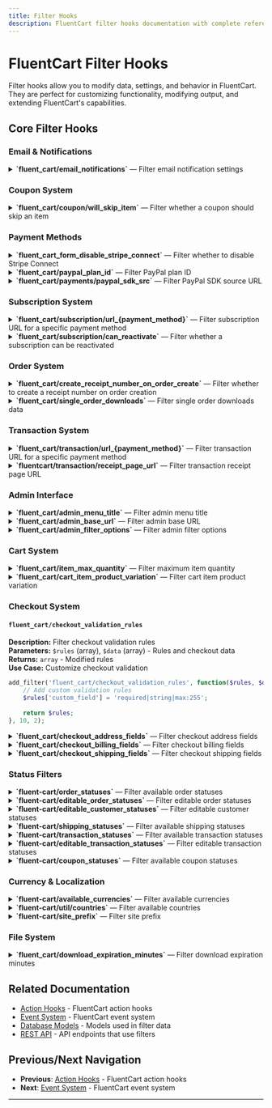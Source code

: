```yaml
---
title: Filter Hooks
description: FluentCart filter hooks documentation with complete reference and usage examples.
---
```


# FluentCart Filter Hooks

Filter hooks allow you to modify data, settings, and behavior in FluentCart. They are perfect for customizing functionality, modifying output, and extending FluentCart's capabilities.

## Core Filter Hooks

### Email & Notifications


<details>
<summary><strong>`fluent_cart/email_notifications`</strong> &mdash; Filter email notification settings</summary>

**When it runs:**
This filter is applied whenever FluentCart retrieves or prepares the email notification settings, allowing you to customize or override the default notification configuration.

**Parameters:**
- <code>$settings</code> (array): The current email notification settings. Example keys:
    - <code>enabled</code> (bool): Whether notifications are enabled
    - <code>recipients</code> (array): List of recipient emails
    - <code>templates</code> (array): Email template settings
    - <code>custom_setting</code> (mixed): Any custom settings you add

**Returns:**
- (array): The modified email notification settings array

**Usage:**
```php
add_filter('fluent_cart/email_notifications', function($settings) {
        // Example: Add a custom setting
        $settings['custom_setting'] = 'custom_value';
        return $settings;
}, 10, 1);
```
</details>

### Coupon System


<details>
<summary><strong>`fluent_cart/coupon/will_skip_item`</strong> &mdash; Filter whether a coupon should skip an item</summary>

**When it runs:**
This filter is applied during coupon validation for each cart item, allowing you to programmatically skip applying a coupon to specific items based on custom logic.

**Parameters:**
- <code>$willSkip</code> (bool): Whether the item should be skipped (default logic result)
- <code>$data</code> (array): Contextual data for the item and coupon:
  - <code>item</code> (array): The cart item data (e.g., <code>product_id</code>, <code>quantity</code>, etc.)
  - <code>coupon</code> (array): The coupon data (e.g., <code>code</code>, <code>discount_type</code>, etc.)

**Returns:**
- (bool): Whether to skip applying the coupon to this item

**Usage:**
```php
add_filter('fluent_cart/coupon/will_skip_item', function($willSkip, $data) {
    $item = $data['item'];
    $coupon = $data['coupon'];
    // Custom logic: skip coupon for a specific product
    if ($item['product_id'] === 123) {
        return true;
    }
    return $willSkip;
}, 10, 2);
```
</details>

### Payment Methods


<details>
<summary><strong>`fluent_cart_form_disable_stripe_connect`</strong> &mdash; Filter whether to disable Stripe Connect</summary>

**When it runs:**
This filter is applied when determining whether to enable or disable Stripe Connect as a payment method in the checkout or settings UI.

**Parameters:**
- <code>$disable</code> (bool): Whether Stripe Connect is disabled (default logic result)
- <code>$data</code> (array): Contextual data (may include user, cart, or environment info)

**Returns:**
- (bool): Whether to disable Stripe Connect

**Usage:**
```php
add_filter('fluent_cart_form_disable_stripe_connect', function($disable, $data) {
    // Example: Only allow Stripe Connect for admins
    if (is_admin() && current_user_can('manage_options')) {
        return false;
    }
    return $disable;
}, 10, 2);
```
</details>


<details>
<summary><strong>`fluent_cart/paypal_plan_id`</strong> &mdash; Filter PayPal plan ID</summary>

**When it runs:**
This filter is applied when FluentCart determines the PayPal plan ID to use for a subscription, allowing you to override the default plan ID based on subscription data.

**Parameters:**
- <code>$planId</code> (string): The current PayPal plan ID
- <code>$data</code> (array): Contextual data, including:
  - <code>subscription</code> (array): Subscription details (e.g., <code>billing_cycle</code>, <code>product_id</code>, etc.)

**Returns:**

        <details>
        <summary><strong>`fluent_cart/checkout_validation_rules`</strong> &mdash; Filter checkout validation rules</summary>

        **When it runs:**
        This filter is applied when building the validation rules for the checkout form, allowing you to add, remove, or modify validation requirements for checkout fields.

        **Parameters:**
        - <code>$rules</code> (array): The current validation rules array (e.g., <code>['field_name' => 'required|string']</code>)
        - <code>$data</code> (array): Contextual data for the checkout (may include cart, user, etc.)

        **Returns:**
        - (array): The modified validation rules array

        **Usage:**
        ```php
        add_filter('fluent_cart/checkout_validation_rules', function($rules, $data) {
            // Add custom validation rules
            $rules['custom_field'] = 'required|string|max:255';
            return $rules;
        }, 10, 2);
        ```
        </details>
</details>


<details>
<summary><strong>`fluent_cart/payments/paypal_sdk_src`</strong> &mdash; Filter PayPal SDK source URL</summary>

**When it runs:**
This filter is applied when FluentCart enqueues the PayPal SDK script, allowing you to override the default SDK source URL.

**Parameters:**
- <code>$sdkSrc</code> (string): The current PayPal SDK source URL
- <code>$data</code> (array): Contextual data (may include environment, payment method, etc.)

**Returns:**
- (string): The modified SDK source URL

**Usage:**
```php
add_filter('fluent_cart/payments/paypal_sdk_src', function($sdkSrc, $data) {
    // Use a custom PayPal SDK source
    return 'https://www.paypal.com/sdk/js?client-id=YOUR_CLIENT_ID';
}, 10, 2);
```
</details>

### Subscription System


<details>
<summary><strong>`fluent_cart/subscription/url_{payment_method}`</strong> &mdash; Filter subscription URL for a specific payment method</summary>

**When it runs:**
This filter is applied when generating the management or view URL for a subscription, allowing you to customize the URL for each payment method (e.g., Stripe, PayPal).

**Parameters:**
- <code>$url</code> (string): The current subscription URL
- <code>$data</code> (array): Contextual data, including:
    - <code>subscription</code> (object|array): The subscription object or array (e.g., <code>id</code>, <code>status</code>, <code>payment_method</code>, etc.)

**Returns:**
- (string): The modified subscription URL

**Usage:**
```php
add_filter('fluent_cart/subscription/url_stripe', function($url, $data) {
        $subscription = $data['subscription'];
        // Custom subscription URL for Stripe
        return 'https://custom-portal.example.com/subscription/' . $subscription->id;
}, 10, 2);
```
</details>


<details>
<summary><strong>`fluent_cart/subscription/can_reactivate`</strong> &mdash; Filter whether a subscription can be reactivated</summary>

**When it runs:**
This filter is applied when checking if a cancelled subscription is eligible for reactivation, allowing you to override the default logic.

**Parameters:**
- <code>$canReactivate</code> (bool): Whether the subscription can be reactivated (default logic result)
- <code>$data</code> (array): Contextual data, including:
  - <code>subscription</code> (object|array): The subscription object or array (e.g., <code>status</code>, <code>cancelled_at</code>, etc.)

**Returns:**
- (bool): Whether to allow reactivation

**Usage:**
```php
add_filter('fluent_cart/subscription/can_reactivate', function($canReactivate, $data) {
    $subscription = $data['subscription'];
    // Allow reactivation within 30 days of cancellation
    if ($subscription->status === 'cancelled' && $subscription->cancelled_at > strtotime('-30 days')) {
        return true;
    }
    return $canReactivate;
}, 10, 2);
```
</details>

### Order System


<details>
<summary><strong>`fluent_cart/create_receipt_number_on_order_create`</strong> &mdash; Filter whether to create a receipt number on order creation</summary>

**When it runs:**
This filter is applied when a new order is created, allowing you to control whether a receipt number should be generated for the order.

**Parameters:**
- <code>$create</code> (bool): Whether to create a receipt number (default logic result)

**Returns:**
- (bool): Whether to create a receipt number for the order

**Usage:**
```php
add_filter('fluent_cart/create_receipt_number_on_order_create', function($create) {
    // Always create receipt numbers for paid orders
    return true;
}, 10, 1);
```
</details>


<details>
<summary><strong>`fluent_cart/single_order_downloads`</strong> &mdash; Filter single order downloads data</summary>

**When it runs:**
This filter is applied when preparing the downloadable files for a specific order, allowing you to add, remove, or modify download data for the order.

**Parameters:**
- <code>$downloadData</code> (array): The current download data for the order. Example structure:
    - <code>[ 'file_id' => [ 'name' => 'File Name', 'url' => 'https://...' ] ]</code>
- <code>$data</code> (array): Contextual data, including:
    - <code>order</code> (object|array): The order object or array

**Returns:**
- (array): The modified download data array

**Usage:**
```php
add_filter('fluent_cart/single_order_downloads', function($downloadData, $data) {
        $order = $data['order'];
        // Add a custom downloadable file
        $downloadData['custom_download'] = [
                'name' => 'Custom File',
                'url' => 'https://example.com/custom-file.pdf'
        ];
        return $downloadData;
}, 10, 2);
```
</details>

### Transaction System


<details>
<summary><strong>`fluent_cart/transaction/url_{payment_method}`</strong> &mdash; Filter transaction URL for a specific payment method</summary>

**When it runs:**
This filter is applied when generating the management or view URL for a transaction, allowing you to customize the URL for each payment method (e.g., Stripe, PayPal).

**Parameters:**
- <code>$url</code> (string): The current transaction URL
- <code>$data</code> (array): Contextual data, including:
    - <code>transaction</code> (object|array): The transaction object or array (e.g., <code>transaction_id</code>, <code>payment_method</code>, etc.)

**Returns:**
- (string): The modified transaction URL

**Usage:**
```php
add_filter('fluent_cart/transaction/url_stripe', function($url, $data) {
        $transaction = $data['transaction'];
        // Custom transaction URL for Stripe
        return 'https://dashboard.stripe.com/payments/' . $transaction->transaction_id;
}, 10, 2);
```
</details>


<details>
<summary><strong>`fluentcart/transaction/receipt_page_url`</strong> &mdash; Filter transaction receipt page URL</summary>

**When it runs:**
This filter is applied when generating the URL for the transaction receipt page, allowing you to customize the receipt page URL for a transaction.

**Parameters:**
- <code>$url</code> (string): The current receipt page URL
- <code>$data</code> (array): Contextual data, including:
    - <code>transaction</code> (object|array): The transaction object or array (e.g., <code>id</code>, <code>order_id</code>, etc.)

**Returns:**
- (string): The modified receipt page URL

**Usage:**
```php
add_filter('fluentcart/transaction/receipt_page_url', function($url, $data) {
        $transaction = $data['transaction'];
        // Custom receipt page URL
        return home_url('/receipt/' . $transaction->id);
}, 10, 2);
```
</details>

### Admin Interface


<details>
<summary><strong>`fluent_cart/admin_menu_title`</strong> &mdash; Filter admin menu title</summary>

**When it runs:**
This filter is applied when generating the FluentCart admin menu title, allowing you to customize the menu label in the WordPress dashboard.

**Parameters:**
- <code>$title</code> (string): The current admin menu title
- <code>$data</code> (array): Contextual data (may include user, settings, etc.)

**Returns:**
- (string): The modified admin menu title

**Usage:**
```php
add_filter('fluent_cart/admin_menu_title', function($title, $data) {
    // Custom admin menu title
    return 'My Custom Store';
}, 10, 2);
```
</details>


<details>
<summary><strong>`fluent_cart/admin_base_url`</strong> &mdash; Filter admin base URL</summary>

**When it runs:**
This filter is applied when generating the base URL for FluentCart admin pages, allowing you to customize the admin URL structure.

**Parameters:**
- <code>$url</code> (string): The current admin base URL
- <code>$data</code> (array): Contextual data (may include user, settings, etc.)

**Returns:**
- (string): The modified admin base URL

**Usage:**
```php
add_filter('fluent_cart/admin_base_url', function($url, $data) {
    // Custom admin base URL
    return admin_url('admin.php?page=my-custom-store#/');
}, 10, 2);
```
</details>


<details>
<summary><strong>`fluent_cart/admin_filter_options`</strong> &mdash; Filter admin filter options</summary>

**When it runs:**
This filter is applied when generating the available filter options in the FluentCart admin interface, allowing you to add, remove, or modify filter options.

**Parameters:**
- <code>$options</code> (array): The current filter options. Example structure:
  - <code>[ 'filter_key' => [ 'label' => 'Label', 'options' => [ ... ] ] ]</code>
- <code>$data</code> (array): Contextual data (may include user, context, etc.)

**Returns:**
- (array): The modified filter options array

**Usage:**
```php
add_filter('fluent_cart/admin_filter_options', function($options, $data) {
    // Add a custom filter option
    $options['custom_filter'] = [
        'label' => 'Custom Filter',
        'options' => ['option1', 'option2']
    ];
    return $options;
}, 10, 2);
```
</details>

### Cart System


<details>
<summary><strong>`fluent_cart/item_max_quantity`</strong> &mdash; Filter maximum item quantity</summary>

**When it runs:**
This filter is applied when determining the maximum quantity allowed for a cart item, allowing you to set custom quantity limits per product or variation.

**Parameters:**
- <code>$quantity</code> (int): The current maximum quantity allowed
- <code>$data</code> (array): Contextual data, including:
  - <code>variation</code> (array|object): The product variation data
  - <code>product</code> (array|object): The product data (e.g., <code>id</code>, <code>name</code>, etc.)

**Returns:**
- (int): The modified maximum quantity

**Usage:**
```php
add_filter('fluent_cart/item_max_quantity', function($quantity, $data) {
    $variation = $data['variation'];
    $product = $data['product'];
    // Custom quantity limit for a specific product
    if ($product['id'] === 123) {
        return 5;
    }
    return $quantity;
}, 10, 2);
```
</details>


<details>
<summary><strong>`fluent_cart/cart_item_product_variation`</strong> &mdash; Filter cart item product variation</summary>

**When it runs:**
This filter is applied when retrieving or updating the product variation for a cart item, allowing you to modify the variation object before it is used in the cart.

**Parameters:**
- <code>$variation</code> (object): The current product variation object
- <code>$itemId</code> (int): The cart item ID
- <code>$incrementBy</code> (int): The quantity increment value
- <code>$existingItems</code> (array): The current cart items array

**Returns:**
- (object): The modified product variation object

**Usage:**
```php
add_filter('fluent_cart/cart_item_product_variation', function($variation, $itemId, $incrementBy, $existingItems) {
    // Custom variation logic
    if ($variation->id === 456) {
        $variation->custom_field = 'custom_value';
    }
    return $variation;
}, 10, 4);
```
</details>

### Checkout System

#### `fluent_cart/checkout_validation_rules`
**Description:** Filter checkout validation rules  
**Parameters:** `$rules` (array), `$data` (array) - Rules and checkout data  
**Returns:** `array` - Modified rules  
**Use Case:** Customize checkout validation

```php
add_filter('fluent_cart/checkout_validation_rules', function($rules, $data) {
    // Add custom validation rules
    $rules['custom_field'] = 'required|string|max:255';
    
    return $rules;
}, 10, 2);
```


<details>
<summary><strong>`fluent_cart/checkout_address_fields`</strong> &mdash; Filter checkout address fields</summary>

**When it runs:**
This filter is applied when building the address fields for the checkout form, allowing you to add, remove, or modify address fields.

**Parameters:**
- <code>$fields</code> (array): The current address fields array. Example structure:
  - <code>[ 'field_key' => [ 'label' => 'Label', 'type' => 'text', 'required' => true ] ]</code>
- <code>$data</code> (array): Contextual data for the checkout (may include cart, user, etc.)

**Returns:**
- (array): The modified address fields array

**Usage:**
```php
add_filter('fluent_cart/checkout_address_fields', function($fields, $data) {
    // Add a custom address field
    $fields['custom_field'] = [
        'label' => 'Custom Field',
        'type' => 'text',
        'required' => false
    ];
    return $fields;
}, 10, 2);
```
</details>


<details>
<summary><strong>`fluent_cart/checkout_billing_fields`</strong> &mdash; Filter checkout billing fields</summary>

**When it runs:**
This filter is applied when building the billing fields for the checkout form, allowing you to add, remove, or modify billing fields.

**Parameters:**
- <code>$fields</code> (array): The current billing fields array. Example structure:
  - <code>[ 'field_key' => [ 'label' => 'Label', 'type' => 'text', 'required' => true ] ]</code>
- <code>$data</code> (array): Contextual data for the checkout (may include cart, user, etc.)

**Returns:**
- (array): The modified billing fields array

**Usage:**
```php
add_filter('fluent_cart/checkout_billing_fields', function($fields, $data) {
    // Add a custom billing field
    $fields['company_name'] = [
        'label' => 'Company Name',
        'type' => 'text',
        'required' => false
    ];
    return $fields;
}, 10, 2);
```
</details>


<details>
<summary><strong>`fluent_cart/checkout_shipping_fields`</strong> &mdash; Filter checkout shipping fields</summary>

**When it runs:**
This filter is applied when building the shipping fields for the checkout form, allowing you to add, remove, or modify shipping fields.

**Parameters:**
- <code>$fields</code> (array): The current shipping fields array. Example structure:
  - <code>[ 'field_key' => [ 'label' => 'Label', 'type' => 'text', 'required' => true ] ]</code>
- <code>$data</code> (array): Contextual data for the checkout (may include cart, user, etc.)

**Returns:**
- (array): The modified shipping fields array

**Usage:**
```php
add_filter('fluent_cart/checkout_shipping_fields', function($fields, $data) {
    // Add a custom shipping field
    $fields['delivery_instructions'] = [
        'label' => 'Delivery Instructions',
        'type' => 'textarea',
        'required' => false
    ];
    return $fields;
}, 10, 2);
```
</details>

### Status Filters


<details>
<summary><strong>`fluent-cart/order_statuses`</strong> &mdash; Filter available order statuses</summary>

**When it runs:**
This filter is applied when retrieving the list of available order statuses, allowing you to add, remove, or modify order statuses.

**Parameters:**
- <code>$statuses</code> (array): The current order statuses array (e.g., <code>['pending' => 'Pending', ...]</code>)

**Returns:**
- (array): The modified order statuses array

**Usage:**
```php
add_filter('fluent-cart/order_statuses', function($statuses) {
    // Add a custom order status
    $statuses['custom_status'] = 'Custom Status';
    return $statuses;
}, 10, 1);
```
</details>


<details>
<summary><strong>`fluent-cart/editable_order_statuses`</strong> &mdash; Filter editable order statuses</summary>

**When it runs:**
This filter is applied when retrieving the list of order statuses that can be edited, allowing you to control which statuses are editable in the admin UI.

**Parameters:**
- <code>$statuses</code> (array): The current editable order statuses array

**Returns:**
- (array): The modified editable order statuses array

**Usage:**
```php
add_filter('fluent-cart/editable_order_statuses', function($statuses) {
    // Remove a status from the editable list
    unset($statuses['completed']);
    return $statuses;
}, 10, 1);
```
</details>


<details>
<summary><strong>`fluent-cart/editable_customer_statuses`</strong> &mdash; Filter editable customer statuses</summary>

**When it runs:**
This filter is applied when retrieving the list of customer statuses that can be edited, allowing you to control which statuses are editable in the admin UI.

**Parameters:**
- <code>$statuses</code> (array): The current editable customer statuses array

**Returns:**
- (array): The modified editable customer statuses array

**Usage:**
```php
add_filter('fluent-cart/editable_customer_statuses', function($statuses) {
    // Add a custom customer status
    $statuses['vip'] = 'VIP Customer';
    return $statuses;
}, 10, 1);
```
</details>


<details>
<summary><strong>`fluent-cart/shipping_statuses`</strong> &mdash; Filter available shipping statuses</summary>

**When it runs:**
This filter is applied when retrieving the list of available shipping statuses, allowing you to add, remove, or modify shipping statuses.

**Parameters:**
- <code>$statuses</code> (array): The current shipping statuses array

**Returns:**
- (array): The modified shipping statuses array

**Usage:**
```php
add_filter('fluent-cart/shipping_statuses', function($statuses) {
    // Add a custom shipping status
    $statuses['custom_shipping'] = 'Custom Shipping';
    return $statuses;
}, 10, 1);
```
</details>


<details>
<summary><strong>`fluent-cart/transaction_statuses`</strong> &mdash; Filter available transaction statuses</summary>

**When it runs:**
This filter is applied when retrieving the list of available transaction statuses, allowing you to add, remove, or modify transaction statuses.

**Parameters:**
- <code>$statuses</code> (array): The current transaction statuses array

**Returns:**
- (array): The modified transaction statuses array

**Usage:**
```php
add_filter('fluent-cart/transaction_statuses', function($statuses) {
    // Add a custom transaction status
    $statuses['custom_transaction'] = 'Custom Transaction';
    return $statuses;
}, 10, 1);
```
</details>


<details>
<summary><strong>`fluent-cart/editable_transaction_statuses`</strong> &mdash; Filter editable transaction statuses</summary>

**When it runs:**
This filter is applied when retrieving the list of transaction statuses that can be edited, allowing you to control which statuses are editable in the admin UI.

**Parameters:**
- <code>$statuses</code> (array): The current editable transaction statuses array

**Returns:**
- (array): The modified editable transaction statuses array

**Usage:**
```php
add_filter('fluent-cart/editable_transaction_statuses', function($statuses) {
    // Remove a status from the editable list
    unset($statuses['completed']);
    return $statuses;
}, 10, 1);
```
</details>


<details>
<summary><strong>`fluent-cart/coupon_statuses`</strong> &mdash; Filter available coupon statuses</summary>

**When it runs:**
This filter is applied when retrieving the list of available coupon statuses, allowing you to add, remove, or modify coupon statuses.

**Parameters:**
- <code>$statuses</code> (array): The current coupon statuses array

**Returns:**
- (array): The modified coupon statuses array

**Usage:**
```php
add_filter('fluent-cart/coupon_statuses', function($statuses) {
    // Add a custom coupon status
    $statuses['custom_coupon'] = 'Custom Coupon';
    return $statuses;
}, 10, 1);
```
</details>

### Currency & Localization


<details>
<summary><strong>`fluent-cart/available_currencies`</strong> &mdash; Filter available currencies</summary>

**When it runs:**
This filter is applied when retrieving the list of available currencies, allowing you to add, remove, or modify currencies.

**Parameters:**
- <code>$currencies</code> (array): The current available currencies array (e.g., <code>['USD' => 'US Dollar', ...]</code>)

**Returns:**
- (array): The modified available currencies array

**Usage:**
```php
add_filter('fluent-cart/available_currencies', function($currencies) {
    // Add a custom currency
    $currencies['BTC'] = 'Bitcoin';
    return $currencies;
}, 10, 1);
```
</details>


<details>
<summary><strong>`fluent-cart/util/countries`</strong> &mdash; Filter available countries</summary>

**When it runs:**
This filter is applied when retrieving the list of available countries, allowing you to add, remove, or modify countries.

**Parameters:**
- <code>$countries</code> (array): The current available countries array (e.g., <code>['US' => 'United States', ...]</code>)

**Returns:**
- (array): The modified available countries array

**Usage:**
```php
add_filter('fluent-cart/util/countries', function($countries) {
    // Add a custom country
    $countries['XX'] = 'Custom Country';
    return $countries;
}, 10, 1);
```
</details>


<details>
<summary><strong>`fluent-cart/site_prefix`</strong> &mdash; Filter site prefix</summary>

**When it runs:**
This filter is applied when retrieving the site prefix used for FluentCart data, allowing you to customize the prefix for multi-site or branding purposes.

**Parameters:**
- <code>$prefix</code> (string): The current site prefix

**Returns:**
- (string): The modified site prefix

**Usage:**
```php
add_filter('fluent-cart/site_prefix', function($prefix) {
    // Custom site prefix
    return 'MYSTORE_';
}, 10, 1);
```
</details>

### File System


<details>
<summary><strong>`fluent_cart/download_expiration_minutes`</strong> &mdash; Filter download expiration minutes</summary>

**When it runs:**
This filter is applied when determining the expiration time (in minutes) for downloadable files, allowing you to set custom expiration times based on file type or other logic.

**Parameters:**
- <code>$minutes</code> (int): The current expiration time in minutes
- <code>$data</code> (array): Contextual data, including:
  - <code>file</code> (array|object): The file data (e.g., <code>type</code>, <code>name</code>, etc.)

**Returns:**
- (int): The modified expiration time in minutes

**Usage:**
```php
add_filter('fluent_cart/download_expiration_minutes', function($minutes, $data) {
    $file = $data['file'];
    // Custom expiration logic for premium files
    if ($file['type'] === 'premium') {
        return 1440; // 24 hours
    }
    return $minutes;
}, 10, 2);
```
</details>

## Related Documentation

- [Action Hooks](./actions) - FluentCart action hooks
- [Event System](./events) - FluentCart event system
- [Database Models](/database/models) - Models used in filter data
- [REST API](/api/) - API endpoints that use filters

## Previous/Next Navigation

- **Previous**: [Action Hooks](./actions) - FluentCart action hooks
- **Next**: [Event System](./events) - FluentCart event system

---

